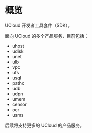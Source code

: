 # 概览

UCloud 开发者工具套件（SDK）。

面向 UCloud 的多个产品服务，目前包括：

- uhost
- udisk
- unet
- ulb
- vpc
- ufs
- usql
- pathx
- udb
- udpn
- umem
- censor
- ocr
- usms

后续将支持更多的 UCloud 的产品服务。


        

    









    
   
   
    
        
